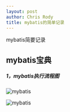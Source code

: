 ```yaml
---
layout: post
author: Chris Rody
title: mybatis的简单记录
---
```


mybatis简要记录

## mybatis宝典

##### 1，mybatis执行流程图

![mybatis](https://github.com/rodyyyy/rodyyyy.github.io/raw/master/images/mybatis流程.png)

![mybatis](https://github.com/rodyyyy/rodyyyy.github.io/raw/master/images/mybatis流程2.pn)